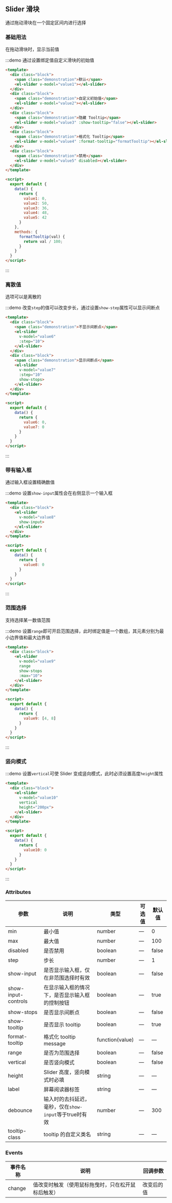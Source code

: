 <script>
  export default {
    data() {
      return {
        value1: 0,
        value2: 50,
        value3: 36,
        value4: 48,
        value5: 42,
        value6: 0,
        value7: 0,
        value8: 0,
        value9: [4, 8],
        value10: 0
      };
    },
    methods: {
      formatTooltip(val) {
        return val / 100;
      }
    }
  }
</script>

<style>
  .demo-box.demo-slider .source {
    padding: 0;
  }

  .demo-box.demo-slider .block {
    padding: 30px 24px;
    overflow: hidden;
    border-bottom: solid 1px #EFF2F6;
    &:last-child {
      border-bottom: none;
    }
  }

  .demo-box.demo-slider .demonstration {
    font-size: 14px;
    color: #8492a6;
    line-height: 44px;
  }

  .demo-box.demo-slider .demonstration + .el-slider {
    float: right;
    width: 70%;
    margin-right: 20px;
  }
</style>

## Slider 滑块

通过拖动滑块在一个固定区间内进行选择

### 基础用法

在拖动滑块时，显示当前值

:::demo 通过设置绑定值自定义滑块的初始值
```html
<template>
  <div class="block">
    <span class="demonstration">默认</span>
    <el-slider v-model="value1"></el-slider>
  </div>
  <div class="block">
    <span class="demonstration">自定义初始值</span>
    <el-slider v-model="value2"></el-slider>
  </div>
  <div class="block">
    <span class="demonstration">隐藏 Tooltip</span>
    <el-slider v-model="value3" :show-tooltip="false"></el-slider>
  </div>
  <div class="block">
    <span class="demonstration">格式化 Tooltip</span>
    <el-slider v-model="value4" :format-tooltip="formatTooltip"></el-slider>
  </div>
  <div class="block">
    <span class="demonstration">禁用</span>
    <el-slider v-model="value5" disabled></el-slider>
  </div>
</template>

<script>
  export default {
    data() {
      return {
        value1: 0,
        value2: 50,
        value3: 36,
        value4: 48,
        value5: 42
      }
    },
    methods: {
      formatTooltip(val) {
        return val / 100;
      }
    }
  }
</script>
```
:::

### 离散值

选项可以是离散的

:::demo 改变`step`的值可以改变步长，通过设置`show-step`属性可以显示间断点
```html
<template>
  <div class="block">
    <span class="demonstration">不显示间断点</span>
    <el-slider
      v-model="value6"
      :step="10">
    </el-slider>
  </div>
  <div class="block">
    <span class="demonstration">显示间断点</span>
    <el-slider
      v-model="value7"
      :step="10"
      show-stops>
    </el-slider>
  </div>
</template>

<script>
  export default {
    data() {
      return {
        value6: 0,
        value7: 0
      }
    }
  }
</script>
```
:::

### 带有输入框

通过输入框设置精确数值

:::demo 设置`show-input`属性会在右侧显示一个输入框
```html
<template>
  <div class="block">
    <el-slider
      v-model="value8"
      show-input>
    </el-slider>
  </div>
</template>

<script>
  export default {
    data() {
      return {
        value8: 0
      }
    }
  }
</script>
```
:::

### 范围选择

支持选择某一数值范围

:::demo 设置`range`即可开启范围选择，此时绑定值是一个数组，其元素分别为最小边界值和最大边界值
```html
<template>
  <div class="block">
    <el-slider
      v-model="value9"
      range
      show-stops
      :max="10">
    </el-slider>
  </div>
</template>

<script>
  export default {
    data() {
      return {
        value9: [4, 8]
      }
    }
  }
</script>
```
:::

### 竖向模式

:::demo 设置`vertical`可使 Slider 变成竖向模式，此时必须设置高度`height`属性
```html
<template>
  <div class="block">
    <el-slider
      v-model="value10"
      vertical
      height="200px">
    </el-slider>
  </div>
</template>

<script>
  export default {
    data() {
      return {
        value10: 0
      }
    }
  }
</script>
```
:::

### Attributes
| 参数      | 说明          | 类型      | 可选值                           | 默认值  |
|---------- |-------------- |---------- |--------------------------------  |-------- |
| min | 最小值 | number | — | 0 |
| max | 最大值 | number | — | 100 |
| disabled | 是否禁用 | boolean | — | false |
| step | 步长 | number | — | 1 |
| show-input | 是否显示输入框，仅在非范围选择时有效 | boolean | — | false |
| show-input-controls | 在显示输入框的情况下，是否显示输入框的控制按钮 | boolean | — | true|
| show-stops | 是否显示间断点 | boolean | — | false |
| show-tooltip | 是否显示 tooltip | boolean | — | true |
| format-tooltip | 格式化 tooltip message | function(value) | — | — |
| range | 是否为范围选择 | boolean | — | false |
| vertical | 是否竖向模式 | boolean | — | false |
| height | Slider 高度，竖向模式时必填 | string | — | — |
| label | 屏幕阅读器标签 | string | — | — |
| debounce | 输入时的去抖延迟，毫秒，仅在`show-input`等于true时有效 | number | — | 300 |
| tooltip-class | tooltip 的自定义类名 | string | — | — |

### Events
| 事件名称      | 说明    | 回调参数      |
|---------- |-------- |---------- |
| change | 值改变时触发（使用鼠标拖曳时，只在松开鼠标后触发） | 改变后的值 |
